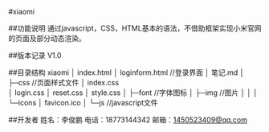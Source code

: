 #xiaomi




##功能说明
通过javascript，CSS，HTML基本的语法，不借助框架实现小米官网的页面及部分动态渲染。


##版本记录
V1.0


##目录结构
xiaomi
    │  index.html
    │  loginform.html    //登录界面
    │  笔记.md
    │
    ├─css                //页面样式文件
    │      index.css  
    │      login.css
    │      reset.css
    │      style.css
    │
    ├─font              //字体图标
    │
    ├─img               //图片
    │  │
    │  └─icons
    │          favicon.ico
    │
    └─js               //javascript文件



##开发者
姓名：李俊鹏
电话：18773144342
邮箱：1450523409@qq.com




